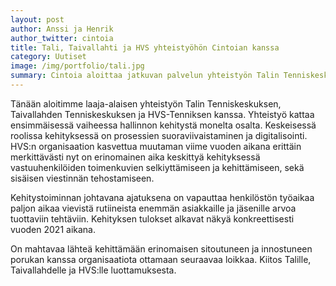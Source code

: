 ```yaml
---
layout: post
author: Anssi ja Henrik
author_twitter: cintoia
title: Tali, Taivallahti ja HVS yhteistyöhön Cintoian kanssa
category: Uutiset
image: /img/portfolio/tali.jpg
summary: Cintoia aloittaa jatkuvan palvelun yhteistyön Talin Tenniskeskuksen, Taivallahden Tenniskeskuksen ja HVS-Tenniksen kanssa.
---
```


Tänään aloitimme laaja-alaisen yhteistyön Talin Tenniskeskuksen, Taivallahden Tenniskeskuksen ja HVS-Tenniksen kanssa. Yhteistyö kattaa ensimmäisessä vaiheessa hallinnon kehitystä monelta osalta. Keskeisessä roolissa kehityksessä on prosessien suoraviivaistaminen ja digitalisointi. HVS:n organisaation kasvettua muutaman viime vuoden aikana erittäin merkittävästi nyt on erinomainen aika keskittyä kehityksessä vastuuhenkilöiden toimenkuvien selkiyttämiseen ja kehittämiseen, sekä sisäisen viestinnän tehostamiseen.

Kehitystoiminnan johtavana ajatuksena on vapauttaa henkilöstön työaikaa paljon aikaa vievistä rutiineista enemmän asiakkaille ja jäsenille arvoa tuottaviin tehtäviin. Kehityksen tulokset alkavat näkyä konkreettisesti vuoden 2021 aikana.  

On mahtavaa lähteä kehittämään erinomaisen sitoutuneen ja innostuneen porukan kanssa organisaatiota ottamaan seuraavaa loikkaa. 
Kiitos Talille, Taivallahdelle ja HVS:lle luottamuksesta.




